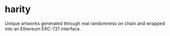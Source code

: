 # harity
Unique artworks generated through real randomness on chain and wrapped into an Ethereum ERC-721 interface.

